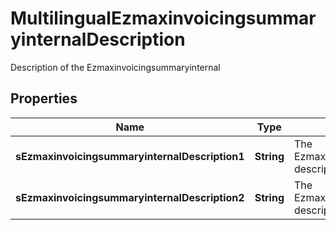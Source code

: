 

# MultilingualEzmaxinvoicingsummaryinternalDescription

Description of the Ezmaxinvoicingsummaryinternal

## Properties

| Name | Type | Description | Notes |
|------------ | ------------- | ------------- | -------------|
|**sEzmaxinvoicingsummaryinternalDescription1** | **String** | The Ezmaxinvoicingsummaryinternal description in French |  [optional] |
|**sEzmaxinvoicingsummaryinternalDescription2** | **String** | The Ezmaxinvoicingsummaryinternal description in English |  [optional] |



